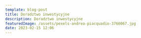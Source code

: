 ```yaml
---
template: blog-post
title: Doradztwo inwestycyjne
description: Doradztwo inwestycyjne
featuredImage: /assets/pexels-andrea-piacquadio-3760067.jpg
date: 2023-02-15 12:06
---
```




